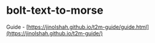 # bolt-text-to-morse

Guide - [https://jinolshah.github.io/t2m-guide/guide.html](https://jinolshah.github.io/t2m-guide/)
